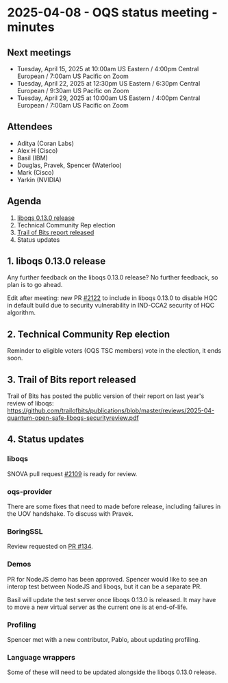 # 2025-04-08 - OQS status meeting - minutes

## Next meetings

- Tuesday, April 15, 2025 at 10:00am US Eastern / 4:00pm Central European / 7:00am US Pacific on Zoom
- Tuesday, April 22, 2025 at 12:30pm US Eastern / 6:30pm Central European / 9:30am US Pacific on Zoom
- Tuesday, April 29, 2025 at 10:00am US Eastern / 4:00pm Central European / 7:00am US Pacific on Zoom

## Attendees

- Aditya (Coran Labs)
- Alex H (Cisco)
- Basil (IBM)
- Douglas, Pravek, Spencer (Waterloo)
- Mark (Cisco)
- Yarkin (NVIDIA)

## Agenda

1. [liboqs 0.13.0 release](https://github.com/open-quantum-safe/liboqs/pull/2119)
2. Technical Community Rep election
3. [Trail of Bits report released](https://github.com/trailofbits/publications/blob/master/reviews/2025-04-quantum-open-safe-liboqs-securityreview.pdf)
4. Status updates

## 1. liboqs 0.13.0 release

Any further feedback on the liboqs 0.13.0 release?  No further feedback, so plan is to go ahead.

Edit after meeting: new PR [#2122](https://github.com/open-quantum-safe/liboqs/pull/2122) to include in liboqs 0.13.0 to disable HQC in default build due to security vulnerability in IND-CCA2 security of HQC algorithm.

## 2. Technical Community Rep election

Reminder to eligible voters (OQS TSC members) vote in the election, it ends soon.

## 3. Trail of Bits report released

Trail of Bits has posted the public version of their report on last year's review of liboqs: https://github.com/trailofbits/publications/blob/master/reviews/2025-04-quantum-open-safe-liboqs-securityreview.pdf

## 4. Status updates

### liboqs

SNOVA pull request [#2109](https://github.com/open-quantum-safe/liboqs/pull/2109) is ready for review.

### oqs-provider

There are some fixes that need to made before release, including failures in the UOV handshake. To discuss with Pravek.

### BoringSSL

Review requested on [PR #134](https://github.com/open-quantum-safe/boringssl/pull/134).

### Demos

PR for NodeJS demo has been approved. Spencer would like to see an interop test between NodeJS and liboqs, but it can be a separate PR.

Basil will update the test server once liboqs 0.13.0 is released. It may have to move a new virtual server as the current one is at end-of-life.

### Profiling

Spencer met with a new contributor, Pablo, about updating profiling.

### Language wrappers

Some of these will need to be updated alongside the liboqs 0.13.0 release.
